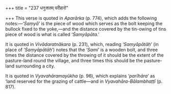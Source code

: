 +++
title = "237 धनुःशतम् परीहारो"

+++
This verse is quoted in *Aparārka* (p. 774), which adds the following
notes:—‘*Śaṃyā*’ is the piece of wood which serves as the bolt keeping
the bullock fixed to the yoke,—and the distance covered by the tin-owing
of tins piece of wood is what is called ‘*Śamyāpāta*.’

It is quoted in *Vivādaratnākara* (p. 231), which, reading
‘*Saṃyāpātāḥ*’ (in place of ‘*Śaṃyāpātāḥ*’) notes that the ‘*Sami*’ is a
wooden bolt, and three times the distance covered by the throwing of it
should be the extent of the pasture-land round the village, and three
times this should be the pasture-land surrounding a city.

It is quoted in *Vyavahāramayūkha* (p. 96), which explains ‘*parīhāra*’
as ‘land reserved for the grazing of cattle—and in
*Vyavahāra-Bālambhaṭṭī* (p. 817).


